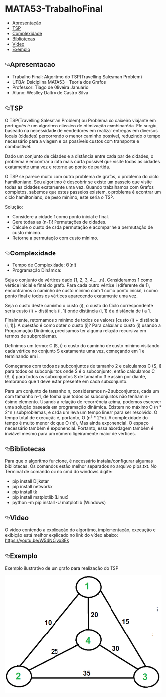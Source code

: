 # MATA53-TrabalhoFinal

* [Apresentação](#apresentacao)
* [TSP](#tsp)
* [Complexidade](#complexidade)
* [Bibliotecas](#bibliotecas)
* [Video](#video)
* [Exemplo](#exemplo)


## [<svg aria-hidden="true" class="octicon octicon-link" height="16" version="1.1" viewBox="0 0 16 16" width="16"><path fill-rule="evenodd" d="M4 9h1v1H4c-1.5 0-3-1.69-3-3.5S2.55 3 4 3h4c1.45 0 3 1.69 3 3.5 0 1.41-.91 2.72-2 3.25V8.59c.58-.45 1-1.27 1-2.09C10 5.22 8.98 4 8 4H4c-.98 0-2 1.22-2 2.5S3 9 4 9zm9-3h-1v1h1c1 0 2 1.22 2 2.5S13.98 12 13 12H9c-.98 0-2-1.22-2-2.5 0-.83.42-1.64 1-2.09V6.25c-1.09.53-2 1.84-2 3.25C6 11.31 7.55 13 9 13h4c1.45 0 3-1.69 3-3.5S14.5 6 13 6z"></path></svg>](#apresentacao)Apresentacao

* Trabalho Final: Algoritmo do TSP(Travelling Salesman Problem)
* UFBA: Dsiciplina MATA53 - Teoria dos Grafos
* Professor: Tiago de Oliveira Januário
* Aluno: Weslley Daltro de Castro Silva


## [<svg aria-hidden="true" class="octicon octicon-link" height="16" version="1.1" viewBox="0 0 16 16" width="16"><path fill-rule="evenodd" d="M4 9h1v1H4c-1.5 0-3-1.69-3-3.5S2.55 3 4 3h4c1.45 0 3 1.69 3 3.5 0 1.41-.91 2.72-2 3.25V8.59c.58-.45 1-1.27 1-2.09C10 5.22 8.98 4 8 4H4c-.98 0-2 1.22-2 2.5S3 9 4 9zm9-3h-1v1h1c1 0 2 1.22 2 2.5S13.98 12 13 12H9c-.98 0-2-1.22-2-2.5 0-.83.42-1.64 1-2.09V6.25c-1.09.53-2 1.84-2 3.25C6 11.31 7.55 13 9 13h4c1.45 0 3-1.69 3-3.5S14.5 6 13 6z"></path></svg>](#tsp)TSP

O TSP(Travelling Salesman Problem) ou Problema do caixeiro viajante em português é um algoritmo clássico de otimização combinatória. Ele surgiu, baseado na necessidade de vendedores em realizar entregas em diversos locais (cidades) percorrendo o menor caminho possível, reduzindo o tempo necessário para a viagem e os possíveis custos com transporte e combustível.

Dado um conjunto de cidades e a distância entre cada par de cidades, o problema é encontrar a rota mais curta possível que visite todas as cidades exatamente uma vez e retorne ao ponto de partida.

O TSP se parece muito com outro problema de grafos, o problema do ciclo hamiltoniano. Seu algoritmo é descobrir se existe um passeio que visite todas as cidades exatamente uma vez. Quando trabalhamos com Grafos completos, sabemos que estes passeios existem, o problema é econtrar um ciclo hamiltoniano, de peso mínimo, este seria o TSP.

Solução:
* Considere a cidade 1 como ponto inicial e final.
* Gere todas as (n-1)! Permutações de cidades.
* Calcule o custo de cada permutação e acompanhe a permutação de custo mínimo.
* Retorne a permutação com custo mínimo.


## [<svg aria-hidden="true" class="octicon octicon-link" height="16" version="1.1" viewBox="0 0 16 16" width="16"><path fill-rule="evenodd" d="M4 9h1v1H4c-1.5 0-3-1.69-3-3.5S2.55 3 4 3h4c1.45 0 3 1.69 3 3.5 0 1.41-.91 2.72-2 3.25V8.59c.58-.45 1-1.27 1-2.09C10 5.22 8.98 4 8 4H4c-.98 0-2 1.22-2 2.5S3 9 4 9zm9-3h-1v1h1c1 0 2 1.22 2 2.5S13.98 12 13 12H9c-.98 0-2-1.22-2-2.5 0-.83.42-1.64 1-2.09V6.25c-1.09.53-2 1.84-2 3.25C6 11.31 7.55 13 9 13h4c1.45 0 3-1.69 3-3.5S14.5 6 13 6z"></path></svg>](#complexidade)Complexidade

* Tempo de Complexidade: Θ(n!)
* Programação Dinâmica:

Seja o conjunto de vértices dado {1, 2, 3, 4,… .n}. Consideramos 1 como vértice inicial e final do grafo. Para cada outro vértice i (diferente de 1), encontramos o caminho de custo mínimo com 1 como ponto inicial, i como ponto final e todos os vértices aparecendo exatamente uma vez. 

Seja o custo deste caminho o custo (i), o custo do Ciclo correspondente seria custo (i) + distância (i, 1) onde distância (i, 1) é a distância de i a 1. 

Finalmente, retornamos o mínimo de todos os valores [custo (i) + distância (i, 1)]. A questão é como obter o custo (i)? Para calcular o custo (i) usando a Programação Dinâmica, precisamos ter alguma relação recursiva em termos de subproblemas. 

Definimos um termo: C (S, i) o custo do caminho de custo mínimo visitando cada vértice no conjunto S exatamente uma vez, começando em 1 e terminando em i.

Começamos com todos os subconjuntos de tamanho 2 e calculamos C (S, i) para todos os subconjuntos onde S é o subconjunto, então calculamos C (S, i) para todos os subconjuntos S de tamanho 3 e assim por diante, lembrando que 1 deve estar presente em cada subconjunto.

Para um conjunto de tamanho n, consideramos n-2 subconjuntos, cada um com tamanho n-1, de forma que todos os subconjuntos não tenham n-ésimo elemento.
Usando a relação de recorrência acima, podemos escrever uma solução baseada em programação dinâmica. Existem no máximo O (n * 2^n ) subproblemas, e cada um leva um tempo linear para ser resolvido. O tempo total de execução é, portanto, O (n² * 2^n). A complexidade do tempo é muito menor do que O (n!), Mas ainda exponencial. O espaço necessário também é exponencial. Portanto, essa abordagem também é inviável mesmo para um número ligeiramente maior de vértices.

## [<svg aria-hidden="true" class="octicon octicon-link" height="16" version="1.1" viewBox="0 0 16 16" width="16"><path fill-rule="evenodd" d="M4 9h1v1H4c-1.5 0-3-1.69-3-3.5S2.55 3 4 3h4c1.45 0 3 1.69 3 3.5 0 1.41-.91 2.72-2 3.25V8.59c.58-.45 1-1.27 1-2.09C10 5.22 8.98 4 8 4H4c-.98 0-2 1.22-2 2.5S3 9 4 9zm9-3h-1v1h1c1 0 2 1.22 2 2.5S13.98 12 13 12H9c-.98 0-2-1.22-2-2.5 0-.83.42-1.64 1-2.09V6.25c-1.09.53-2 1.84-2 3.25C6 11.31 7.55 13 9 13h4c1.45 0 3-1.69 3-3.5S14.5 6 13 6z"></path></svg>](#bibliotecas)Bibliotecas

Para que o algoritmo funcione, é necessário instalar/configurar algumas bibliotecas. Os comandos estão melhor separados no arquivo pips.txt. No Terminal de comando ou no cmd do windows digite:

* pip install Dijkstar
* pip install networkx
* pip install tk
* pip install matplotlib (Linux)
* python -m pip install -U matplotlib (Windows) 

## [<svg aria-hidden="true" class="octicon octicon-link" height="16" version="1.1" viewBox="0 0 16 16" width="16"><path fill-rule="evenodd" d="M4 9h1v1H4c-1.5 0-3-1.69-3-3.5S2.55 3 4 3h4c1.45 0 3 1.69 3 3.5 0 1.41-.91 2.72-2 3.25V8.59c.58-.45 1-1.27 1-2.09C10 5.22 8.98 4 8 4H4c-.98 0-2 1.22-2 2.5S3 9 4 9zm9-3h-1v1h1c1 0 2 1.22 2 2.5S13.98 12 13 12H9c-.98 0-2-1.22-2-2.5 0-.83.42-1.64 1-2.09V6.25c-1.09.53-2 1.84-2 3.25C6 11.31 7.55 13 9 13h4c1.45 0 3-1.69 3-3.5S14.5 6 13 6z"></path></svg>](#video)Video

O vídeo contendo a explicação do algoritmo, implementação, execução e exibição está melhor explicado no link do vídeo abaixo: https://youtu.be/W54NOjvx3Ek

## [<svg aria-hidden="true" class="octicon octicon-link" height="16" version="1.1" viewBox="0 0 16 16" width="16"><path fill-rule="evenodd" d="M4 9h1v1H4c-1.5 0-3-1.69-3-3.5S2.55 3 4 3h4c1.45 0 3 1.69 3 3.5 0 1.41-.91 2.72-2 3.25V8.59c.58-.45 1-1.27 1-2.09C10 5.22 8.98 4 8 4H4c-.98 0-2 1.22-2 2.5S3 9 4 9zm9-3h-1v1h1c1 0 2 1.22 2 2.5S13.98 12 13 12H9c-.98 0-2-1.22-2-2.5 0-.83.42-1.64 1-2.09V6.25c-1.09.53-2 1.84-2 3.25C6 11.31 7.55 13 9 13h4c1.45 0 3-1.69 3-3.5S14.5 6 13 6z"></path></svg>](#exemplo)Exemplo

Exemplo ilustrativo de um grafo para realização do TSP

![Formula de pi](https://github.com/weslleydcs/MATA53-TrabalhoFinal/blob/main/TSP.PNG)
